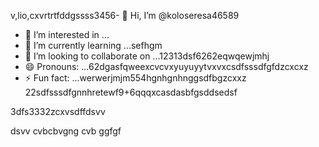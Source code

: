 v,lio,cxvrtrtfddgssss3456- 👋 Hi, I’m @koloseresa46589
- 👀 I’m interested in ...
- 🌱 I’m currently learning ...sefhgm
- 💞️ I’m looking to collaborate on ...12313dsf6262eqwqewjmhj
- 😄 Pronouns: ...62dgasfqweexcvcvxyuyuyytvxvxcsdfsssdfgfdzcxcxz
- ⚡ Fun fact: ...werwerjmjm554hgnhgnhnggsdfbgzcxxz
22sdfsssdfgnnhretewf9+6qqqxcasdasbfgsddsedsf
<!---53wrrhtsdf12352dzfsd
koloseresa/koloseresa is a ✨ special ✨ repository beca132useas its `README45.md` (this file) appeabgdfbrsf on your GitHub profrerezxcczvv5ile.
You can click the Preview link to take a look at your changes.456fsdsd32
--->3dfs3332zcxvsdffdsvv
dsvv
cvbcbvgng
cvb
ggfgf
